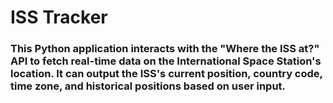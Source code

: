 # ISS Tracker
### This Python application interacts with the "Where the ISS at?" API to fetch real-time data on the International Space Station's location. It can output the ISS's current position, country code, time zone, and historical positions based on user input.
